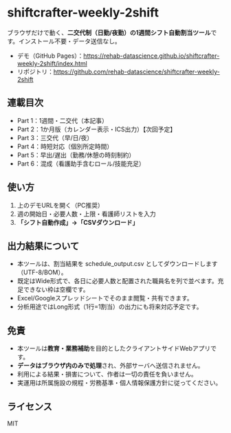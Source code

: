 # shiftcrafter-weekly-2shift

ブラウザだけで動く、**二交代制（日勤/夜勤）の1週間シフト自動割当ツール**です。インストール不要・データ送信なし。

- デモ（GitHub Pages）：https://rehab-datascience.github.io/shiftcrafter-weekly-2shift/index.html
- リポジトリ：https://github.com/rehab-datascience/shiftcrafter-weekly-2shift

## 連載目次
- Part 1：1週間・二交代（本記事）
- Part 2：1か月版（カレンダー表示・ICS出力）【次回予定】
- Part 3：三交代（早/日/夜）
- Part 4：時短対応（個別所定時間）
- Part 5：早出/遅出（勤務/休憩の時刻制約）
- Part 6：混成（看護助手含むロール/技能充足）

## 使い方
1. 上のデモURLを開く（PC推奨）
2. 週の開始日・必要人数・上限・看護師リストを入力
3. **「シフト自動作成」→「CSVダウンロード」**

## 出力結果について
- 本ツールは、割当結果を schedule_output.csv としてダウンロードします（UTF-8/BOM）。
- 既定はWide形式で、各日に必要人数と配置された職員名を列で並べます。充足できない枠は空欄です。
- Excel/Googleスプレッドシートでそのまま閲覧・共有できます。
- 分析用途ではLong形式（1行=1割当）の出力にも将来対応予定です。

## 免責
- 本ツールは**教育・業務補助**を目的としたクライアントサイドWebアプリです。  
- **データはブラウザ内のみで処理**され、外部サーバへ送信されません。  
- 利用による結果・損害について、作者は一切の責任を負いません。  
- 実運用は所属施設の規程・労務基準・個人情報保護方針に従ってください。

## ライセンス
MIT
